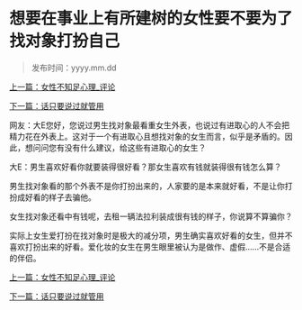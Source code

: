 # 想要在事业上有所建树的女性要不要为了找对象打扮自己

> 发布时间：yyyy.mm.dd

[上一篇：女性不知足心理_评论](/marriage/article25)

[下一篇：话只要说过就管用](/marriage/article27)

网友：大E您好，您说过男生找对象最看重女生外表，也说过有进取心的人不会把精力花在外表上。这对于一个有进取心且想找对象的女生而言，似乎是矛盾的。因此，想问问您有没有什么建议，给这些有进取心的女生？ 

大E：男生喜欢好看你就要装得很好看？那女生喜欢有钱就装得很有钱怎么算？

男生找对象看的那个外表不是你打扮出来的，人家要的是本来就好看，不是让你打扮成好看的样子去骗他。 

女生找对象还看中有钱呢，去租一辆法拉利装成很有钱的样子，你说算不算骗你？ 

实际上女生爱打扮在找对象时是极大的减分项，男生确实喜欢好看的女生，但并不喜欢打扮出来的好看。爱化妆的女生在男生眼里被认为是做作、虚假……不是合适的伴侣。

[上一篇：女性不知足心理_评论](/marriage/article25)

[下一篇：话只要说过就管用](/marriage/article27)